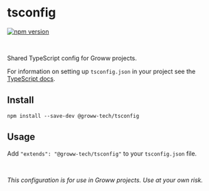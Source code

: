# tsconfig

 [![npm version](https://img.shields.io/npm/v/@groww-tech/tsconfig?color=51C838)](https://www.npmjs.com/package/@groww-tech/tsconfig) 

<br/>

Shared TypeScript config for Groww projects.

For information on setting up `tsconfig.json` in your project see the [TypeScript docs](http://www.typescriptlang.org/docs/handbook/tsconfig-json.html).

## Install

```
npm install --save-dev @groww-tech/tsconfig
```

## Usage
Add `"extends": "@groww-tech/tsconfig"` to your `tsconfig.json` file.

<br>

*This configuration is for use in Groww projects. Use at your own risk.*

